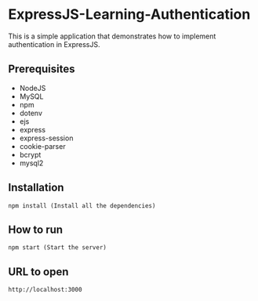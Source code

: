 # ExpressJS-Learning-Authentication

This is a simple application that demonstrates how to implement authentication in ExpressJS.

## Prerequisites

- NodeJS
- MySQL
- npm
- dotenv
- ejs
- express
- express-session
- cookie-parser
- bcrypt
- mysql2

## Installation

```terminal
npm install (Install all the dependencies)
```

## How to run

```terminal
npm start (Start the server)
```

## URL to open

```URL
http://localhost:3000
```

